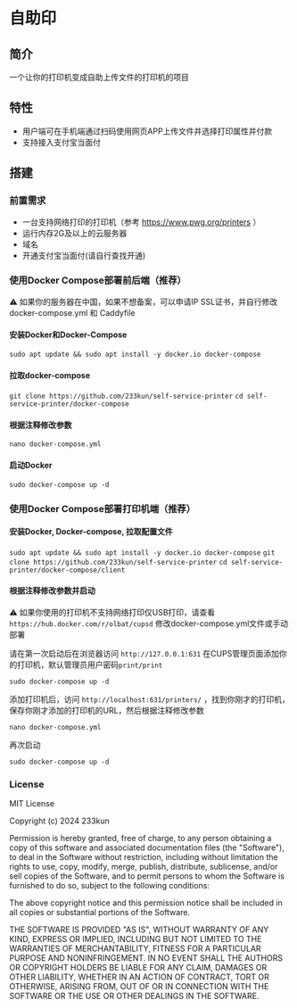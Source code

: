 # 自助印
## 简介

一个让你的打印机变成自助上传文件的打印机的项目

## 特性

- 用户端可在手机端通过扫码使用网页APP上传文件并选择打印属性并付款
- 支持接入支付宝当面付

## 搭建

### 前置需求

- 一台支持网络打印的打印机（参考 https://www.pwg.org/printers ）
- 运行内存2G及以上的云服务器 
- 域名  
- 开通支付宝当面付(请自行查找开通)

### 使用Docker Compose部署前后端（推荐）

⚠️ 如果你的服务器在中国，如果不想备案，可以申请IP SSL证书，并自行修改 docker-compose.yml 和 Caddyfile

#### 安装Docker和Docker-Compose

`sudo apt update && sudo apt install -y docker.io docker-compose`

#### 拉取docker-compose

`git clone https://github.com/233kun/self-service-printer`
`cd self-service-printer/docker-compose`

#### 根据注释修改参数

`nano docker-compose.yml`

#### 启动Docker

`sudo docker-compose up -d`

### 使用Docker Compose部署打印机端（推荐）

#### 安装Docker, Docker-compose, 拉取配置文件

`sudo apt update && sudo apt install -y docker.io docker-compose`
`git clone https://github.com/233kun/self-service-printer`
`cd self-service-printer/docker-compose/client`

#### 根据注释修改参数并启动

⚠️ 如果你使用的打印机不支持网络打印仅USB打印，请查看 `https://hub.docker.com/r/olbat/cupsd` 修改docker-compose.yml文件或手动部署

请在第一次启动后在浏览器访问 `http://127.0.0.1:631` 在CUPS管理页面添加你的打印机，默认管理员用户密码`print/print`

`sudo docker-compose up -d`

添加打印机后，访问 `http://localhost:631/printers/` ，找到你刚才的打印机，保存你刚才添加的打印机的URL，然后根据注释修改参数

`nano docker-compose.yml`

再次启动

`sudo docker-compose up -d`

### License

MIT License

Copyright (c) 2024 233kun

Permission is hereby granted, free of charge, to any person obtaining a copy
of this software and associated documentation files (the "Software"), to deal
in the Software without restriction, including without limitation the rights
to use, copy, modify, merge, publish, distribute, sublicense, and/or sell
copies of the Software, and to permit persons to whom the Software is
furnished to do so, subject to the following conditions:

The above copyright notice and this permission notice shall be included in all
copies or substantial portions of the Software.

THE SOFTWARE IS PROVIDED "AS IS", WITHOUT WARRANTY OF ANY KIND, EXPRESS OR
IMPLIED, INCLUDING BUT NOT LIMITED TO THE WARRANTIES OF MERCHANTABILITY,
FITNESS FOR A PARTICULAR PURPOSE AND NONINFRINGEMENT. IN NO EVENT SHALL THE
AUTHORS OR COPYRIGHT HOLDERS BE LIABLE FOR ANY CLAIM, DAMAGES OR OTHER
LIABILITY, WHETHER IN AN ACTION OF CONTRACT, TORT OR OTHERWISE, ARISING FROM,
OUT OF OR IN CONNECTION WITH THE SOFTWARE OR THE USE OR OTHER DEALINGS IN THE
SOFTWARE.

